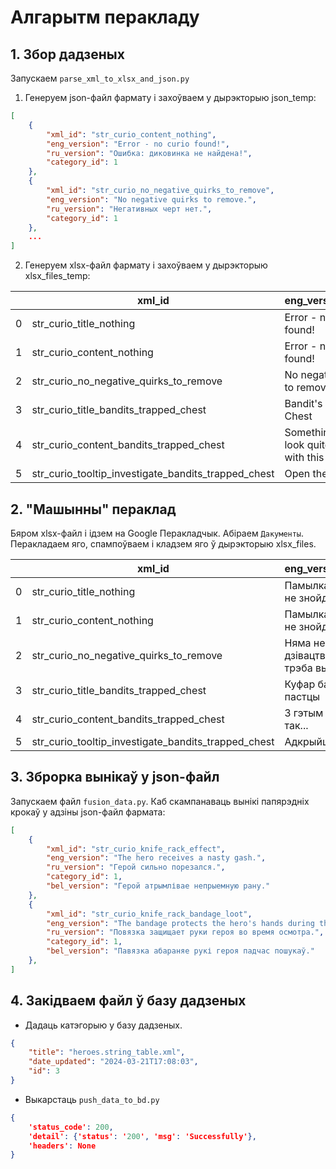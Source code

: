 # Алгарытм перакладу
## 1. Збор дадзеных

Запускаем `parse_xml_to_xlsx_and_json.py` 

1. Генеруем json-файл фармату і захоўваем у дырэкторыю json_temp:

```JSON
[
    {
        "xml_id": "str_curio_content_nothing",
        "eng_version": "Error - no curio found!",
        "ru_version": "Ошибка: диковинка не найдена!",
        "category_id": 1
    },
    {
        "xml_id": "str_curio_no_negative_quirks_to_remove",
        "eng_version": "No negative quirks to remove.",
        "ru_version": "Негативных черт нет.",
        "category_id": 1
    },
    ...
]
```
2. Генеруем xlsx-файл фармату і захоўваем у дырэкторыю xlsx_files_temp:

|   | xml_id                                              | eng_version_for_tr                                  | category_id |
|---|-----------------------------------------------------|-----------------------------------------------------|-------------|
| 0 | str_curio_title_nothing                             | Error - no curio found!                             | 1           |
| 1 | str_curio_content_nothing                           | Error - no curio found!                             | 1           |
| 2 | str_curio_no_negative_quirks_to_remove              | No negative quirks to remove.                       | 1           |
| 3 | str_curio_title_bandits_trapped_chest               | Bandit's Trapped Chest                              | 1           |
| 4 | str_curio_content_bandits_trapped_chest             | Something doesn't look quite right with this one... | 1           |
| 5 | str_curio_tooltip_investigate_bandits_trapped_chest | Open the chest...                                   | 1           |

## 2. "Машынны" пераклад
Бяром xlsx-файл і ідзем на Google Перакладчык. Абіраем `Дакументы`. Перакладаем яго, спампоўваем і кладзем яго ў дырэкторыю xlsx_files.

|   | xml_id                                               |  eng_version_for_tr                               |  category_id |
|---|------------------------------------------------------|---------------------------------------------------|--------------|
| 0 |  str_curio_title_nothing                             |  Памылка - кур'ёз не знойдзены!                   | 1            |
| 1 |  str_curio_content_nothing                           |  Памылка - кур'ёз не знойдзены!                   | 1            |
| 2 |  str_curio_no_negative_quirks_to_remove              |  Няма негатыўных дзівацтваў, якія трэба выдаліць. | 1            |
| 3 |  str_curio_title_bandits_trapped_chest               |  Куфар бандыта ў пастцы                           | 1            |
| 4 |  str_curio_content_bandits_trapped_chest             |  З гэтым нешта не так...                          | 1            |
| 5 |  str_curio_tooltip_investigate_bandits_trapped_chest |  Адкрыйце куфар...                                | 1            |

## 3. Зброрка вынікаў у json-файл

Запускаем файл `fusion_data.py`. Каб скампанаваць вынікі папярэдніх крокаў у адзіны json-файл фармата: 
```JSON
[
    {
        "xml_id": "str_curio_knife_rack_effect",
        "eng_version": "The hero receives a nasty gash.",
        "ru_version": "Герой сильно порезался.",
        "category_id": 1,
        "bel_version": "Герой атрымлівае непрыемную рану."
    },
    {
        "xml_id": "str_curio_knife_rack_bandage_loot",
        "eng_version": "The bandage protects the hero's hands during the search.",
        "ru_version": "Повязка защищает руки героя во время осмотра.",
        "category_id": 1,
        "bel_version": "Павязка абараняе рукі героя падчас пошукаў."
    },
]
```

## 4. Закідваем файл ў базу дадзеных

- Дадаць катэгорыю у базу дадзеных.

```JSON
{
    "title": "heroes.string_table.xml",
    "date_updated": "2024-03-21T17:08:03",
    "id": 3
}
``` 

- Выкарстаць `push_data_to_bd.py`
```JSON
{
    'status_code': 200, 
    'detail': {'status': '200', 'msg': 'Successfully'}, 
    'headers': None
}
```
